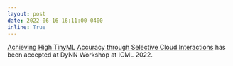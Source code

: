 ```yaml
---
layout: post
date: 2022-06-16 16:11:00-0400
inline: True
---
```


[Achieving High TinyML Accuracy through Selective Cloud Interactions](https://dynn-icml2022.github.io/spapers/paper_2.pdf) has been accepted at DyNN Workshop at ICML 2022.

